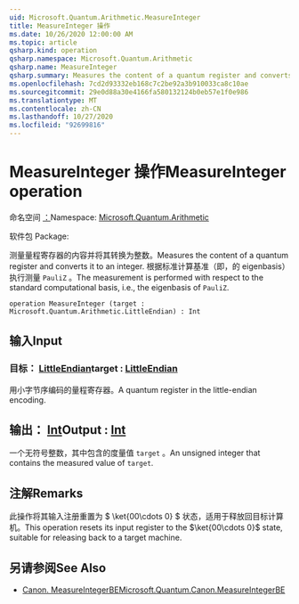 ```yaml
---
uid: Microsoft.Quantum.Arithmetic.MeasureInteger
title: MeasureInteger 操作
ms.date: 10/26/2020 12:00:00 AM
ms.topic: article
qsharp.kind: operation
qsharp.namespace: Microsoft.Quantum.Arithmetic
qsharp.name: MeasureInteger
qsharp.summary: Measures the content of a quantum register and converts it to an integer. The measurement is performed with respect to the standard computational basis, i.e., the eigenbasis of `PauliZ`.
ms.openlocfilehash: 7cd2d93332eb168c7c2be92a3b910033ca8c10ae
ms.sourcegitcommit: 29e0d88a30e4166fa580132124b0eb57e1f0e986
ms.translationtype: MT
ms.contentlocale: zh-CN
ms.lasthandoff: 10/27/2020
ms.locfileid: "92699816"
---
```

# <a name="measureinteger-operation"></a><span data-ttu-id="8d52a-102">MeasureInteger 操作</span><span class="sxs-lookup"><span data-stu-id="8d52a-102">MeasureInteger operation</span></span>

<span data-ttu-id="8d52a-103">命名空间 [：](xref:Microsoft.Quantum.Arithmetic)</span><span class="sxs-lookup"><span data-stu-id="8d52a-103">Namespace: [Microsoft.Quantum.Arithmetic](xref:Microsoft.Quantum.Arithmetic)</span></span>

<span data-ttu-id="8d52a-104">软件包 [](https://nuget.org/packages/)</span><span class="sxs-lookup"><span data-stu-id="8d52a-104">Package: [](https://nuget.org/packages/)</span></span>


<span data-ttu-id="8d52a-105">测量量程寄存器的内容并将其转换为整数。</span><span class="sxs-lookup"><span data-stu-id="8d52a-105">Measures the content of a quantum register and converts it to an integer.</span></span> <span data-ttu-id="8d52a-106">根据标准计算基准（即，的 eigenbasis）执行测量 `PauliZ` 。</span><span class="sxs-lookup"><span data-stu-id="8d52a-106">The measurement is performed with respect to the standard computational basis, i.e., the eigenbasis of `PauliZ`.</span></span>

```qsharp
operation MeasureInteger (target : Microsoft.Quantum.Arithmetic.LittleEndian) : Int
```


## <a name="input"></a><span data-ttu-id="8d52a-107">输入</span><span class="sxs-lookup"><span data-stu-id="8d52a-107">Input</span></span>

### <a name="target--littleendian"></a><span data-ttu-id="8d52a-108">目标： [LittleEndian](xref:Microsoft.Quantum.Arithmetic.LittleEndian)</span><span class="sxs-lookup"><span data-stu-id="8d52a-108">target : [LittleEndian](xref:Microsoft.Quantum.Arithmetic.LittleEndian)</span></span>

<span data-ttu-id="8d52a-109">用小字节序编码的量程寄存器。</span><span class="sxs-lookup"><span data-stu-id="8d52a-109">A quantum register in the little-endian encoding.</span></span>



## <a name="output--int"></a><span data-ttu-id="8d52a-110">输出： [Int](xref:microsoft.quantum.lang-ref.int)</span><span class="sxs-lookup"><span data-stu-id="8d52a-110">Output : [Int](xref:microsoft.quantum.lang-ref.int)</span></span>

<span data-ttu-id="8d52a-111">一个无符号整数，其中包含的度量值 `target` 。</span><span class="sxs-lookup"><span data-stu-id="8d52a-111">An unsigned integer that contains the measured value of `target`.</span></span>

## <a name="remarks"></a><span data-ttu-id="8d52a-112">注解</span><span class="sxs-lookup"><span data-stu-id="8d52a-112">Remarks</span></span>

<span data-ttu-id="8d52a-113">此操作将其输入注册重置为 $ \ket{00\cdots 0} $ 状态，适用于释放回目标计算机。</span><span class="sxs-lookup"><span data-stu-id="8d52a-113">This operation resets its input register to the $\ket{00\cdots 0}$ state, suitable for releasing back to a target machine.</span></span>

## <a name="see-also"></a><span data-ttu-id="8d52a-114">另请参阅</span><span class="sxs-lookup"><span data-stu-id="8d52a-114">See Also</span></span>

- [<span data-ttu-id="8d52a-115">Canon. MeasureIntegerBE</span><span class="sxs-lookup"><span data-stu-id="8d52a-115">Microsoft.Quantum.Canon.MeasureIntegerBE</span></span>](xref:Microsoft.Quantum.Canon.MeasureIntegerBE)